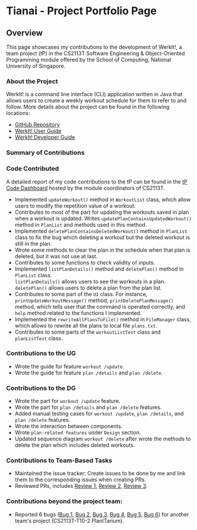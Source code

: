 # Tianai - Project Portfolio Page

## Overview
This page showcases my contributions to the development of WerkIt!, a team project (tP) in the CS2113T
Software Engineering & Object-Oriented Programming module offered by the School of Computing, National University of
Singapore.

### About the Project
WerkIt! is a command line interface (CLI) application written in Java that allows users to create a weekly workout
schedule for them to refer to and follow. More details about the project can be found in the following locations:
* [GitHub Repository](https://github.com/AY2122S2-CS2113T-T09-2/tp)
* [WerkIt! User Guide](../UserGuide.md)
* [WerkIt! Developer Guide](../DeveloperGuide.md)

### Summary of Contributions
### Code Contributed
A detailed report of my code contributions to the tP can be found in the 
[tP Code Dashboard](https://nus-cs2113-ay2122s2.github.io/tp-dashboard/?search=TianaiYan&sort=groupTitle&sortWithin=title&timeframe=commit&mergegroup=&groupSelect=groupByRepos&breakdown=true&checkedFileTypes=docs~functional-code~test-code~other&since=2022-02-18)
hosted by the module coordinators of CS2113T.

* Implemented `updateWorkout()` method in `WorkoutList` class, which allow users to modify the
  repetition value of a workout.
* Contributes to most of the part for updating the workouts saved in plan when a workout is updated.
  Writes `updatePlanContainsUpdatedWorkout()` method in `PlanList` and methods used in this method.
* Implemented `deletePlanContainsDeletedWorkout()` method in `PlanList` class to fix the bug which 
  deleting a workout but the deleted workout is still in the plan.
* Wrote some methods to clear the plan in the schedule when that plan is deleted, but it was not use at last.
* Contributes to some functions to check validity of inputs.
* Implemented `listPlanDetails()` method and `deletePlan()` method in `PlanList` class.<br>
  `listPlanDetails()` allows users to see the workouts in a plan. <br>
  `deletePlan()` allows users to delete a plan from the plan list.
* Contributes to some part of the `UI` class. For instance, `printUpdateWorkoutMessage()` method,
  `printDeletePlanMessage()` method, which tells user that the command is operated 
  correctly, and `help` method related to the functions I implemented.
* Implemented the `rewriteAllPlansToFile()` method in `FileManager` class, which allows to rewrite all
  the plans to local file `plans.txt`.
* Contributes to some parts of the `workoutListTest` class and `planListTest` class.

### Contributions to the UG
* Wrote the guide for feature `workout /update`.
* Wrote the guide for feature `plan /details` and `plan /delete`.

### Contributions to the DG
* Wrote the part for `workout /update` feature.
* Wrote the part for `plan /details` and `plan /delete` features.
* Added manual testing cases for `workout /update`, `plan /details`, and `plan /delete` features.
* Wrote the interaction between components.
* Wrote `plan-related features` under `Design` section.
* Updated sequence diagram `workout /delete` after wrote the methods to delete the plan
  which includes deleted workouts.

### Contributions to Team-Based Tasks
* Maintained the issue tracker: Create issues to be done by me and link them to the corresponding issues when creating PRs.
* Reviewed PRs, includes [Review 1](https://github.com/AY2122S2-CS2113T-T09-2/tp/pull/97), 
  [Review 2](https://github.com/AY2122S2-CS2113T-T09-2/tp/pull/125), 
  [Review 3](https://github.com/AY2122S2-CS2113T-T09-2/tp/pull/253).


### Contributions beyond the project team:
* Reported 6 bugs ([Bug 1](https://github.com/AY2122S2-CS2113T-T10-2/tp/issues/185), 
  [Bug 2](https://github.com/AY2122S2-CS2113T-T10-2/tp/issues/188), 
  [Bug 3](https://github.com/AY2122S2-CS2113T-T10-2/tp/issues/193), 
  [Bug 4](https://github.com/AY2122S2-CS2113T-T10-2/tp/issues/203), 
  [Bug 5](https://github.com/AY2122S2-CS2113T-T10-2/tp/issues/207), 
  [Bug 6](https://github.com/AY2122S2-CS2113T-T10-2/tp/issues/212)) for another team's project (CS2113T-T10-2 PlanITarium).